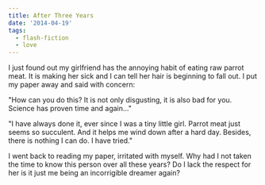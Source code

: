 ```yaml
---
title: After Three Years
date: '2014-04-19'
tags:
  - flash-fiction
  - love
---
```


I just found out my girlfriend has the annoying habit of eating raw parrot meat.
It is making her sick and I can tell her hair is beginning to fall out. I put my
paper away and said with concern:

<!-- truncate -->

"How can you do this? It is not only disgusting, it is also bad for you. Science
has proven time and again..."

"I have always done it, ever since I was a tiny little girl. Parrot meat just
seems so succulent. And it helps me wind down after a hard day. Besides, there
is nothing I can do. I have tried."

I went back to reading my paper, irritated with myself. Why had I not taken the
time to know this person over all these years? Do I lack the respect for her is
it just me being an incorrigible dreamer again?

